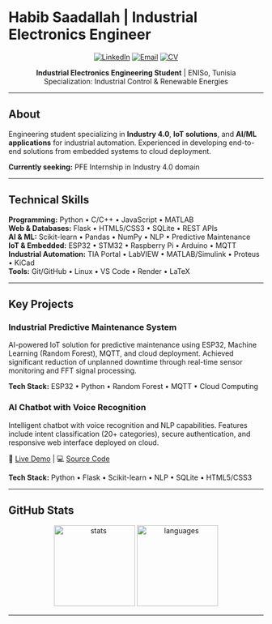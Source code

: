 # Habib Saadallah | Industrial Electronics Engineer

<div align="center">

[![LinkedIn](https://img.shields.io/badge/LinkedIn-0077B5?style=flat&logo=linkedin&logoColor=white)](https://www.linkedin.com/in/habib-saadallah-669664260)
[![Email](https://img.shields.io/badge/Email-D14836?style=flat&logo=gmail&logoColor=white)](mailto:habibsaadallah2@gmail.com)
[![CV](https://img.shields.io/badge/Download_CV-4285F4?style=flat&logo=googledrive&logoColor=white)](https://github.com/Hbib316/Hbib316/blob/main/cv_en.pdf)

**Industrial Electronics Engineering Student** | ENISo, Tunisia  
Specialization: Industrial Control & Renewable Energies

</div>

---

## About

Engineering student specializing in **Industry 4.0**, **IoT solutions**, and **AI/ML applications** for industrial automation. Experienced in developing end-to-end solutions from embedded systems to cloud deployment.

**Currently seeking:** PFE Internship in Industry 4.0 domain

---

## Technical Skills

**Programming:** Python • C/C++ • JavaScript • MATLAB  
**Web & Databases:** Flask • HTML5/CSS3 • SQLite • REST APIs  
**AI & ML:** Scikit-learn • Pandas • NumPy • NLP • Predictive Maintenance  
**IoT & Embedded:** ESP32 • STM32 • Raspberry Pi • Arduino • MQTT  
**Industrial Automation:** TIA Portal • LabVIEW • MATLAB/Simulink • Proteus • KiCad  
**Tools:** Git/GitHub • Linux • VS Code • Render • LaTeX

---

## Key Projects

### Industrial Predictive Maintenance System
AI-powered IoT solution for predictive maintenance using ESP32, Machine Learning (Random Forest), MQTT, and cloud deployment. Achieved significant reduction of unplanned downtime through real-time sensor monitoring and FFT signal processing.

**Tech Stack:** ESP32 • Python • Random Forest • MQTT • Cloud Computing

### AI Chatbot with Voice Recognition
Intelligent chatbot with voice recognition and NLP capabilities. Features include intent classification (20+ categories), secure authentication, and responsive web interface deployed on cloud.

🚀 [Live Demo](#) | 💻 [Source Code](#)

**Tech Stack:** Python • Flask • Scikit-learn • NLP • SQLite • HTML5/CSS3

---


## GitHub Stats

<div align="center">
  <img src="https://github-readme-stats.vercel.app/api?username=Hbib316&show_icons=true&theme=default&hide_border=true&include_all_commits=true&count_private=true" height="160" alt="stats" />
  <img src="https://github-readme-stats.vercel.app/api/top-langs?username=Hbib316&layout=compact&theme=default&hide_border=true&langs_count=6" height="160" alt="languages" />
</div>

---

<div align="center">



</div>
